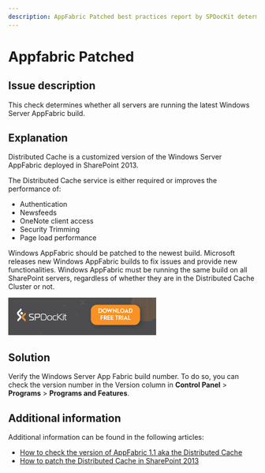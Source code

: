 ```yaml
---
description: AppFabric Patched best practices report by SPDocKit determines whether all servers are running the latest Windows Server AppFabric build.
---
```


# Appfabric Patched

## Issue description

This check determines whether all servers are running the latest Windows Server AppFabric build.

## Explanation

Distributed Cache is a customized version of the Windows Server AppFabric deployed in SharePoint 2013.

The Distributed Cache service is either required or improves the performance of:

* Authentication
* Newsfeeds
* OneNote client access
* Security Trimming
* Page load performance

Windows AppFabric should be patched to the newest build. Microsoft releases new Windows AppFabric builds to fix issues and provide new functionalities. Windows AppFabric must be running the same build on all SharePoint servers, regardless of whether they are in the Distributed Cache Cluster or not.

[![Download SPDocKit](../../.gitbook/assets/spdockit_download.png)](http://bit.ly/2US0Zna)

## Solution

Verify the Windows Server App Fabric build number. To do so, you can check the version number in the Version column in **Control Panel** &gt; **Programs** &gt; **Programs and Features**.

## Additional information

Additional information can be found in the following articles:

* [How to check the version of AppFabric 1.1 aka the Distributed Cache](http://www.wictorwilen.se/how-to-check-the-version-of-appfabric-1.1-aka-the-distributed-cache)
* [How to patch the Distributed Cache in SharePoint 2013](http://www.wictorwilen.se/how-to-patch-the-distributed-cache-in-sharepoint-2013)

